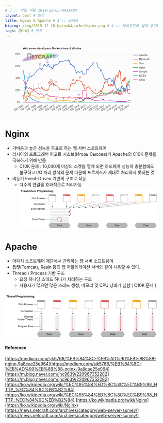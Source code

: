 ```yaml
---
# 3 :: 파일 이름 2019-12-05-XXXXXXX  
layout: post # 양식 
title: Nginx & Apache # 1 :: 글제목
bigimg: /img/2019-12-20-Nginx&Apache/Nginx.png # 4 :: 제목부분에 넓게 추가되는 이미지
tags: [Web] # 분류
---
```



![explain](/img\2019-12-20-Nginx&Apache\2019-web-server-survey.png)

# Nginx
- 가벼움과 높은 성능을 목표로 하는 웹 서버 소프트웨어
- 러시아의 프로그래머 이고르 시쇼브(Игорь Сысоев)가 Apache의 C10K 문제를 극복하기 위해 만듬
    - C10K 문제 : 10,000개 이상의 소켓을 열게 되면 하드웨어 성능이 충분함에도 불구하고 I/O 처리 방식의 문제 때문에 프로세스가 제대로 처리하지 못하는 것
- 비동기 Event-Driven 기반의 구조로 작동
    - 다수의 연결을 효과적으로 처리가능
![event-driven-programming](/img\2019-12-20-Nginx&Apache\event-driven-programming.gif)

# Apache
- 아파치 소프트웨어 재단에서 관리하는 웹 서버 소프트웨어
- 톰캣(Tomcat), Resin 등의 웹 어플리케이션 서버와 같이 사용할 수 있다.
- Thread / Process 기반 구조
    - 요청 하나당 스레드 하나가 처리하는 구조
    - 사용자가 많으면 많은 스레드 생성, 메모리 및 CPU 낭비가 심함 ( C10K 문제 )

![thread-programming](/img/2019-12-20-Nginx&Apache/thread-programming.gif)






#### Reference
[https://medium.com/sjk5766/%EB%84%8C-%EB%AD%90%EB%8B%88-nginx-9a8cae25e964](https://medium.com/sjk5766/%EB%84%8C-%EB%AD%90%EB%8B%88-nginx-9a8cae25e964)
[https://m.blog.naver.com/jhc9639/220967352282](https://m.blog.naver.com/jhc9639/220967352282)
[https://ko.wikipedia.org/wiki/%EC%95%84%ED%8C%8C%EC%B9%98_HTTP_%EC%84%9C%EB%B2%84](https://ko.wikipedia.org/wiki/%EC%95%84%ED%8C%8C%EC%B9%98_HTTP_%EC%84%9C%EB%B2%84)
[https://ko.wikipedia.org/wiki/Nginx](https://ko.wikipedia.org/wiki/Nginx)
[https://news.netcraft.com/archives/category/web-server-survey/](https://news.netcraft.com/archives/category/web-server-survey/)